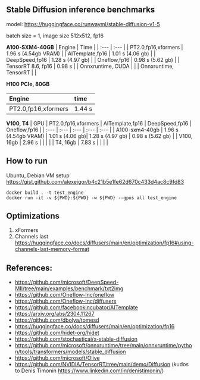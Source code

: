 ## Stable Diffusion inference benchmarks

model: https://huggingface.co/runwayml/stable-diffusion-v1-5

batch size = 1, image size 512x512, fp16

**A100-SXM4-40GB**
| Engine                 | Time                  |
| :---                   | :---                  |
| PT2.0,fp16,xformers    | 1.96 s (4.54gb VRAM)  |
| AITemplate,fp16        | 1.01 s (4.06 gb)      |
| DeepSpeed,fp16         | 1.28 s (4.97 gb)      |
| Oneflow,fp16           | 0.98 s (5.62 gb)      |
| TensorRT 8.6, fp16     | 0.98 s                |
| Onnxruntime, CUDA      |                       |
| Onnxruntime, TensorRT  |                       |


**H100 PCIe, 80GB**

| Engine                 | time                  |
| :---                   | :---                  |
| PT2.0,fp16,xformers    | 1.44 s                |

**V100, T4**
| GPU                    | PT2.0,fp16,xformers   | AITemplate,fp16 | DeepSpeed,fp16   | Oneflow,fp16     |
| :---                   | :---                  | :---            | :---             | :---             |
| A100-sxm4-40gb         | 1.96 s (4.54gb VRAM)  | 1.01 s (4.06 gb)| 1.28 s (4.97 gb) | 0.98 s (5.62 gb) |
| V100, 16gb             | 2.96 s                |                 |                  |                  |
| T4, 16gb               | 7.83 s                |                 |                  |                  |

## How to run
Ubuntu, Debian VM setup https://gist.github.com/alexeigor/b4c21b5e1fe62d670c433d4ac8c9fd83
```
docker build . -t test_engine
docker run -it -v ${PWD}:${PWD} -w ${PWD} --gpus all test_engine
```

## Optimizations
1. xFormers
2. Channels last https://huggingface.co/docs/diffusers/main/en/optimization/fp16#using-channels-last-memory-format


## References:
- https://github.com/microsoft/DeepSpeed-MII/tree/main/examples/benchmark/txt2img
- https://github.com/Oneflow-Inc/oneflow
- https://github.com/Oneflow-Inc/diffusers
- https://github.com/facebookincubator/AITemplate
- https://arxiv.org/abs/2304.11267
- https://github.com/dbolya/tomesd
- https://huggingface.co/docs/diffusers/main/en/optimization/fp16
- https://github.com/hidet-org/hidet
- https://github.com/stochasticai/x-stable-diffusion
- https://github.com/microsoft/onnxruntime/tree/main/onnxruntime/python/tools/transformers/models/stable_diffusion
- https://github.com/microsoft/Olive
- https://github.com/NVIDIA/TensorRT/tree/main/demo/Diffusion (kudos to Denis Timonin https://www.linkedin.com/in/denistimonin/)
